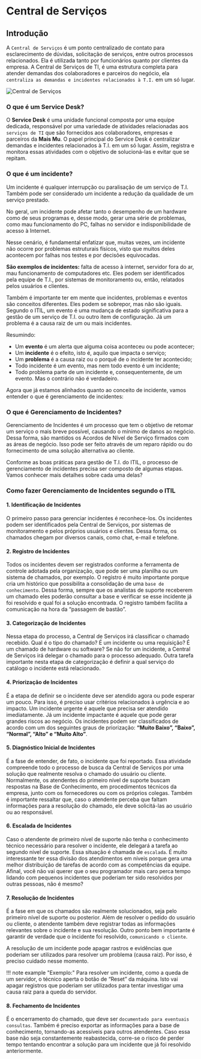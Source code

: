 # Central de Serviços

## Introdução

A `Central de Serviços` é um ponto centralizado de contato para esclarecimento de dúvidas, solicitação de serviços, entre outros processos relacionados. Ela é utilizada tanto por funcionários quanto por clientes da empresa. A Central de Serviços de TI, é uma estrutura completa para atender demandas dos colaboradores e parceiros do negócio, ela `centraliza as demandas e incidentes relacionados à T.I.` em um só lugar.

![Central de Serviços](https://portal.prodam.sp.gov.br/wp-content/uploads/2021/02/220221_Default-Site-Nova-Central-de-Servicos.jpg#center)

### O que é um Service Desk?
O **Service Desk** é uma unidade funcional composta por uma equipe dedicada, responsável por uma variedade de atividades relacionadas aos `serviços de TI` que são fornecidos aos colaboradores, empresas e parceiros da **Mais Mu**. O papel principal do Service Desk é centralizar demandas e incidentes relacionados à T.I. em um só lugar. Assim, registra e monitora essas atividades com o objetivo de solucioná-las e evitar que se repitam.

### O que é um incidente?
Um incidente é qualquer interrupção ou paralisação de um serviço de T.I. Também pode ser considerado um incidente a redução da qualidade de um serviço prestado.

No geral, um incidente pode afetar tanto o desempenho de um hardware como de seus programas e, desse modo, gerar uma série de problemas, como mau funcionamento do PC, falhas no servidor e indisponibilidade de acesso à Internet. 

Nesse cenário, é fundamental enfatizar que, muitas vezes, um incidente não ocorre por problemas estruturais físicos, visto que muitos deles acontecem por falhas nos testes e por decisões equivocadas.

__São exemplos de incidentes:__ falta de acesso à internet, servidor fora do ar, mau funcionamento de computadores etc. Eles podem ser identificados pela equipe de T.I., por sistemas de monitoramento ou, então, relatados pelos usuários e clientes.

Também é importante ter em mente que incidentes, problemas e eventos são conceitos diferentes. Eles podem se sobrepor, mas não são iguais. Segundo o ITIL, um evento é uma mudança de estado significativa para a gestão de um serviço de T.I. ou outro item de configuração. Já um problema é a causa raiz de um ou mais incidentes.

Resumindo:

- Um __evento__ é um alerta que alguma coisa aconteceu ou pode acontecer;
- Um __incidente__ é o efeito, isto é, aquilo que impacta o serviço;
- Um __problema__ é a causa raiz ou o porquê de o incidente ter acontecido;
- Todo incidente é um evento, mas nem todo evento é um incidente;
- Todo problema parte de um incidente e, consequentemente, de um evento. Mas o contrário não é verdadeiro.

Agora que já estamos alinhados quanto ao conceito de incidente, vamos entender o que é gerenciamento de incidentes:

### O que é Gerenciamento de Incidentes?
Gerenciamento de Incidentes é um processo que tem o objetivo de retomar um serviço o mais breve possível, causando o mínimo de danos ao negócio. Dessa forma, são mantidos os Acordos de Nível de Serviço firmados com as áreas de negócio. Isso pode ser feito através de um reparo rápido ou do fornecimento de uma solução alternativa ao cliente.

Conforme as boas práticas para gestão de T.I. do ITIL, o processo de gerenciamento de incidentes precisa ser composto de algumas etapas. Vamos conhecer mais detalhes sobre cada uma delas?

### Como fazer Gerenciamento de Incidentes segundo o ITIL
#### 1. Identificação de Incidentes
O primeiro passo para gerenciar incidentes é reconhece-los. Os incidentes podem ser identificados pela Central de Serviços, por sistemas de monitoramento e pelos próprios usuários e clientes. Dessa forma, os chamados chegam por diversos canais, como chat, e-mail e telefone.

#### 2. Registro de Incidentes
Todos os incidentes devem ser registrados conforme a ferramenta de controle adotada pela organização, que pode ser uma planilha ou um sistema de chamados, por exemplo. O registro é muito importante porque cria um histórico que possibilita a consolidação de uma `base de conhecimento`. Dessa forma, sempre que os analistas de suporte receberem um chamado eles poderão consultar a base e verificar se esse incidente já foi resolvido e qual foi a solução encontrada. O registro também facilita a comunicação na hora da “passagem de bastão”.

#### 3. Categorização de Incidentes
Nessa etapa do processo, a Central de Serviços irá classificar o chamado recebido. Qual é o tipo do chamado? É um incidente ou uma requisição? É um chamado de hardware ou software? Se não for um incidente, a Central de Serviços irá delegar o chamado para o processo adequado. Outra tarefa importante nesta etapa de categorização é definir a qual serviço do catálogo o incidente está relacionado.

#### 4. Priorização de Incidentes
É a etapa de definir se o incidente deve ser atendido agora ou pode esperar um pouco. Para isso, é preciso usar critérios relacionados à urgência e ao impacto. Um incidente urgente é aquele que precisa ser atendido imediatamente. Já um incidente impactante é aquele que pode gerar grandes riscos ao negócio. Os incidentes podem ser classificados de acordo com um dos seguintes graus de priorização: __“Muito Baixo”, “Baixo”, “Normal”, “Alto” e “Muito Alto”__.

#### 5. Diagnóstico Inicial de Incidentes
É a fase de entender, de fato, o incidente que foi reportado. Essa atividade compreende todo o processo de busca da Central de Serviços por uma solução que realmente resolva o chamado do usuário ou cliente. Normalmente, os atendentes do primeiro nível de suporte buscam respostas na Base de Conhecimento, em procedimentos técnicos da empresa, junto com os fornecedores ou com os próprios colegas. Também é importante ressaltar que, caso o atendente perceba que faltam informações para a resolução do chamado, ele deve solicitá-las ao usuário ou ao responsável.

#### 6. Escalada de Incidentes
Caso o atendente de primeiro nível de suporte não tenha o conhecimento técnico necessário para resolver o incidente, ele delegará a tarefa ao segundo nível de suporte. Essa situação é chamada de `escalada`. É muito interessante ter essa divisão dos atendimentos em níveis porque gera uma melhor distribuição de tarefas de acordo com as competências da equipe. Afinal, você não vai querer que o seu programador mais caro perca tempo lidando com pequenos incidentes que poderiam ter sido resolvidos por outras pessoas, não é mesmo?

#### 7. Resolução de Incidentes
É a fase em que os chamados são realmente solucionados, seja pelo primeiro nível de suporte ou posterior. Além de resolver o pedido do usuário ou cliente, o atendente também deve registrar todas as informações relevantes sobre o incidente e sua resolução. Outro ponto bem importante é garantir de verdade que o incidente foi resolvido, `comunicando o cliente`.

A resolução de um incidente pode apagar rastros e evidências que poderiam ser utilizados para resolver um problema (causa raiz). Por isso, é preciso cuidado nesse momento.

!!! note example "Exemplo:"
        Para resolver um incidente, como a queda de um servidor, o técnico aperta o botão de “Reset” da máquina. Isto vai apagar registros que poderiam ser utilizados para tentar investigar uma causa raiz para a queda do servidor.

#### 8. Fechamento de Incidentes
É o encerramento do chamado, que deve ser `documentado para eventuais consultas`. Também é preciso exportar as informações para a base de conhecimento, tornando-as acessíveis para outros atendentes. Caso essa base não seja constantemente reabastecida, corre-se o risco de perder tempo tentando encontrar a solução para um incidente que já foi resolvido anteriormente.
